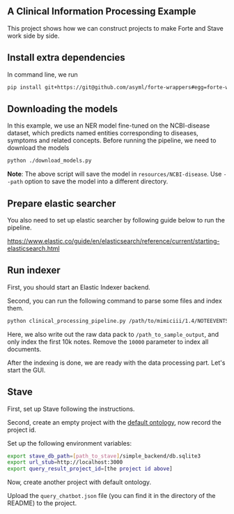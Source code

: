 ## A Clinical Information Processing Example

This project shows how we can construct projects to make Forte and Stave work
 side by side.
 
## Install extra dependencies

In command line, we run

```bash
pip install git+https://git@github.com/asyml/forte-wrappers#egg=forte-wrappers[elastic,nltk]
```

## Downloading the models

In this example, we use an NER model fine-tuned on the NCBI-disease dataset, which predicts 
named entities corresponding to diseases, symptoms and related concepts. 
Before running the pipeline, we need to download the models

```bash
python ./download_models.py 
```

**Note**: The above script will save the model in `resources/NCBI-disease`. Use `--path` option to save the 
model into a different directory.

## Prepare elastic searcher
You also need to set up elastic searcher by following guide below to run the pipeline.

https://www.elastic.co/guide/en/elasticsearch/reference/current/starting-elasticsearch.html


## Run indexer
First, you should start an Elastic Indexer backend.

Second, you can run the following command to parse some files and index them.
```bash
python clinical_processing_pipeline.py /path/to/mimiciii/1.4/NOTEEVENTS.csv.gz /path_to_sample_output 10000
```

Here, we also write out the raw data pack to `/path_to_sample_output`, and only
index the first 10k notes. Remove the `10000` parameter to index all documents.

After the indexing is done, we are ready with the data processing part. Let's start the GUI.

## Stave 
First, set up Stave following the instructions.

Second, create an empty project with the [default ontology](https://github.com/asyml/forte/blob/master/forte/ontology_specs/base_ontology.json),
 now record the project id.

Set up the following environment variables:
```bash
export stave_db_path=[path_to_stave]/simple_backend/db.sqlite3
export url_stub=http://localhost:3000
export query_result_project_id=[the project id above]
```

Now, create another project with default ontology.

Upload the `query_chatbot.json` file (you can find it in the directory of the README) to the project.
